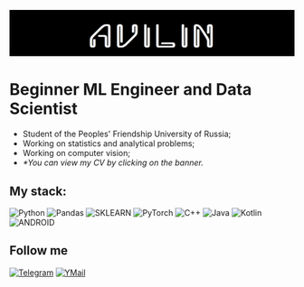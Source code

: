 [![Header](./avilin.png)](./ML-Developer.pdf)
# Beginner ML Engineer and Data Scientist
- Student of the Peoples' Friendship University of Russia;
- Working on statistics and analytical problems;
- Working on computer vision;
- _*You can view my CV by clicking on the banner._

## My stack:
![Python](https://img.shields.io/badge/-Python-090909?style=for-the-badge&logo=Python)
![Pandas](https://img.shields.io/badge/-Pandas-090909?style=for-the-badge&logo=Pandas)
![SKLEARN](https://img.shields.io/badge/-Sklearn-090909?style=for-the-badge&logo=scikitlearn)
![PyTorch](https://img.shields.io/badge/-PyTorch-090909?style=for-the-badge&logo=PyTorch)
![C++](https://img.shields.io/badge/-C++-090909?style=for-the-badge&logo=C%2b%2b&logoColor=6296CC)
![Java](https://img.shields.io/badge/-Java-090909?style=for-the-badge&logo=Java)
![Kotlin](https://img.shields.io/badge/-Kotlin-090909?style=for-the-badge&logo=Kotlin)
![ANDROID](https://img.shields.io/badge/-Android%20Studio-090909?style=for-the-badge&logo=androidstudio)

## Follow me
[![Telegram](https://img.shields.io/badge/-Telegram-090909?style=for-the-badge&logo=Telegram)](https://t.me/av_ilin)
[![YMail](https://img.shields.io/badge/-Yandex%20Mail-090909?style=for-the-badge&logo=Gmail)](mailto:a.ilin.v@yandex.ru)
